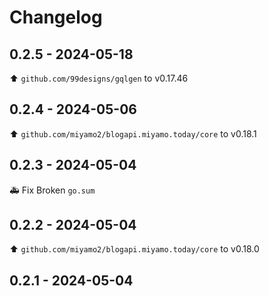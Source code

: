 # Changelog

## 0.2.5 - 2024-05-18

⬆️ `github.com/99designs/gqlgen` to v0.17.46

## 0.2.4 - 2024-05-06

⬆️ `github.com/miyamo2/blogapi.miyamo.today/core` to v0.18.1

## 0.2.3 - 2024-05-04

🚑️ Fix Broken `go.sum`

## 0.2.2 - 2024-05-04

⬆️ `github.com/miyamo2/blogapi.miyamo.today/core` to v0.18.0

## 0.2.1 - 2024-05-04
